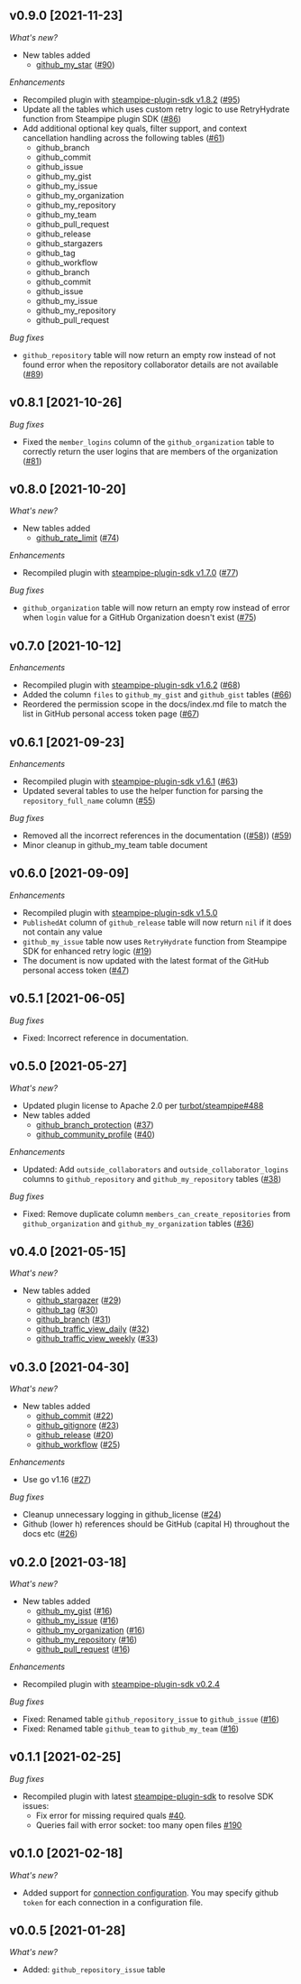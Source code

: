 ## v0.9.0 [2021-11-23]

_What's new?_

- New tables added
  - [github_my_star](https://hub.steampipe.io/plugins/turbot/github/tables/github_my_star) ([#90](https://github.com/turbot/steampipe-plugin-github/pull/90))

_Enhancements_

- Recompiled plugin with [steampipe-plugin-sdk v1.8.2](https://github.com/turbot/steampipe-plugin-sdk/blob/main/CHANGELOG.md#v182--2021-11-22) ([#95](https://github.com/turbot/steampipe-plugin-github/pull/95))
- Update all the tables which uses custom retry logic to use RetryHydrate function from Steampipe plugin SDK ([#86](https://github.com/turbot/steampipe-plugin-github/pull/86))
- Add additional optional key quals, filter support, and context cancellation handling across the following tables ([#61](https://github.com/turbot/steampipe-plugin-github/pull/61))
  - github_branch
  - github_commit
  - github_issue
  - github_my_gist
  - github_my_issue
  - github_my_organization
  - github_my_repository
  - github_my_team
  - github_pull_request
  - github_release
  - github_stargazers
  - github_tag
  - github_workflow
  - github_branch
  - github_commit
  - github_issue
  - github_my_issue
  - github_my_repository
  - github_pull_request

_Bug fixes_

- `github_repository` table will now return an empty row instead of not found error when the repository collaborator details are not available ([#89](https://github.com/turbot/steampipe-plugin-github/pull/89))


## v0.8.1 [2021-10-26]

_Bug fixes_

- Fixed the `member_logins` column of the `github_organization` table to correctly return the user logins that are members of the organization ([#81](https://github.com/turbot/steampipe-plugin-github/pull/81))

## v0.8.0 [2021-10-20]

_What's new?_

- New tables added
  - [github_rate_limit](https://hub.steampipe.io/plugins/turbot/github/tables/github_rate_limit) ([#74](https://github.com/turbot/steampipe-plugin-github/pull/74))

_Enhancements_

- Recompiled plugin with [steampipe-plugin-sdk v1.7.0](https://github.com/turbot/steampipe-plugin-sdk/blob/main/CHANGELOG.md#v170--2021-10-18) ([#77](https://github.com/turbot/steampipe-plugin-github/pull/77))

_Bug fixes_

- `github_organization` table will now return an empty row instead of error when `login` value for a GitHub Organization doesn't exist ([#75](https://github.com/turbot/steampipe-plugin-github/pull/75))

## v0.7.0 [2021-10-12]

_Enhancements_

- Recompiled plugin with [steampipe-plugin-sdk v1.6.2](https://github.com/turbot/steampipe-plugin-sdk/blob/main/CHANGELOG.md#v162--2021-10-08) ([#68](https://github.com/turbot/steampipe-plugin-github/pull/68))
- Added the column `files` to `github_my_gist` and `github_gist` tables ([#66](https://github.com/turbot/steampipe-plugin-github/pull/66))
- Reordered the permission scope in the docs/index.md file to match the list in GitHub personal access token page ([#67](https://github.com/turbot/steampipe-plugin-github/pull/67))

## v0.6.1 [2021-09-23]

_Enhancements_

- Recompiled plugin with [steampipe-plugin-sdk v1.6.1](https://github.com/turbot/steampipe-plugin-sdk/blob/main/CHANGELOG.md#v161--2021-09-21) ([#63](https://github.com/turbot/steampipe-plugin-github/pull/63))
- Updated several tables to use the helper function for parsing the `repository_full_name` column ([#55](https://github.com/turbot/steampipe-plugin-github/pull/55))

_Bug fixes_

- Removed all the incorrect references in the documentation (([#58](https://github.com/turbot/steampipe-plugin-github/pull/58))) ([#59](https://github.com/turbot/steampipe-plugin-github/pull/59))
- Minor cleanup in github_my_team table document

## v0.6.0 [2021-09-09]

_Enhancements_

- Recompiled plugin with [steampipe-plugin-sdk v1.5.0](https://github.com/turbot/steampipe-plugin-sdk/blob/main/CHANGELOG.md#v150--2021-08-06)
- `PublishedAt` column of `github_release` table will now return `nil` if it does not contain any value
- `github_my_issue` table now uses `RetryHydrate` function from Steampipe SDK for enhanced retry logic ([#19](https://github.com/turbot/steampipe-plugin-github/pull/19))
- The document is now updated with the latest format of the GitHub personal access token ([#47](https://github.com/turbot/steampipe-plugin-github/pull/47))

## v0.5.1 [2021-06-05]

_Bug fixes_

- Fixed: Incorrect reference in documentation.

## v0.5.0 [2021-05-27]

_What's new?_

- Updated plugin license to Apache 2.0 per [turbot/steampipe#488](https://github.com/turbot/steampipe/issues/488)
- New tables added
  - [github_branch_protection](https://hub.steampipe.io/plugins/turbot/github/tables/github_branch_protection) ([#37](https://github.com/turbot/steampipe-plugin-github/issues/37))
  - [github_community_profile](https://hub.steampipe.io/plugins/turbot/github/tables/github_community_profile) ([#40](https://github.com/turbot/steampipe-plugin-github/issues/40))

_Enhancements_

- Updated: Add `outside_collaborators` and `outside_collaborator_logins` columns to `github_repository` and `github_my_repository` tables ([#38](https://github.com/turbot/steampipe-plugin-github/issues/38))

_Bug fixes_

- Fixed: Remove duplicate column `members_can_create_repositories` from `github_organization` and `github_my_organization` tables ([#36](https://github.com/turbot/steampipe-plugin-github/pull/36))

## v0.4.0 [2021-05-15]

_What's new?_

- New tables added
  - [github_stargazer](https://hub.steampipe.io/plugins/turbot/github/tables/github_stargazer) ([#29](https://github.com/turbot/steampipe-plugin-github/pull/29))
  - [github_tag](https://hub.steampipe.io/plugins/turbot/github/tables/github_tag) ([#30](https://github.com/turbot/steampipe-plugin-github/pull/30))
  - [github_branch](https://hub.steampipe.io/plugins/turbot/github/tables/github_branch) ([#31](https://github.com/turbot/steampipe-plugin-github/pull/31))
  - [github_traffic_view_daily](https://hub.steampipe.io/plugins/turbot/github/tables/github_traffic_view_daily) ([#32](https://github.com/turbot/steampipe-plugin-github/pull/32))
  - [github_traffic_view_weekly](https://hub.steampipe.io/plugins/turbot/github/tables/github_traffic_view_weekly) ([#33](https://github.com/turbot/steampipe-plugin-github/pull/33))


## v0.3.0 [2021-04-30]

_What's new?_

- New tables added
  - [github_commit](https://hub.steampipe.io/plugins/turbot/github/tables/github_commit) ([#22](https://github.com/turbot/steampipe-plugin-github/pull/22))
  - [github_gitignore](https://hub.steampipe.io/plugins/turbot/github/tables/github_gitignore) ([#23](https://github.com/turbot/steampipe-plugin-github/pull/23))
  - [github_release](https://hub.steampipe.io/plugins/turbot/github/tables/github_release) ([#20](https://github.com/turbot/steampipe-plugin-github/pull/20))
  - [github_workflow](https://hub.steampipe.io/plugins/turbot/github/tables/github_workflow) ([#25](https://github.com/turbot/steampipe-plugin-github/pull/25))

_Enhancements_

- Use go v1.16 ([#27](https://github.com/turbot/steampipe-plugin-github/pull/27))

_Bug fixes_

- Cleanup unnecessary logging in github_license ([#24](https://github.com/turbot/steampipe-plugin-github/pull/24))
- Github (lower h) references should be GitHub (capital H) throughout the docs etc ([#26](https://github.com/turbot/steampipe-plugin-github/pull/26))


## v0.2.0 [2021-03-18]

_What's new?_

- New tables added
  - [github_my_gist](https://hub.steampipe.io/plugins/turbot/github/tables/github_my_gist) ([#16](https://github.com/turbot/steampipe-plugin-github/pull/16))
  - [github_my_issue](https://hub.steampipe.io/plugins/turbot/github/tables/github_my_issue) ([#16](https://github.com/turbot/steampipe-plugin-github/pull/16))
  - [github_my_organization](https://hub.steampipe.io/plugins/turbot/github/tables/github_my_organization) ([#16](https://github.com/turbot/steampipe-plugin-github/pull/16))
  - [github_my_repository](https://hub.steampipe.io/plugins/turbot/github/tables/github_my_repository) ([#16](https://github.com/turbot/steampipe-plugin-github/pull/16))
  - [github_pull_request](https://hub.steampipe.io/plugins/turbot/github/tables/github_pull_request) ([#16](https://github.com/turbot/steampipe-plugin-github/pull/16))

_Enhancements_

- Recompiled plugin with [steampipe-plugin-sdk v0.2.4](https://github.com/turbot/steampipe-plugin-sdk/blob/main/CHANGELOG.md#v024-2021-03-16)

_Bug fixes_

- Fixed: Renamed table `github_repository_issue` to `github_issue` ([#16](https://github.com/turbot/steampipe-plugin-github/pull/16))
- Fixed: Renamed table `github_team` to `github_my_team` ([#16](https://github.com/turbot/steampipe-plugin-github/pull/16))


## v0.1.1 [2021-02-25]

_Bug fixes_

- Recompiled plugin with latest [steampipe-plugin-sdk](https://github.com/turbot/steampipe-plugin-sdk) to resolve SDK issues:
  - Fix error for missing required quals [#40](https://github.com/turbot/steampipe-plugin-sdk/issues/42).
  - Queries fail with error socket: too many open files [#190](https://github.com/turbot/steampipe/issues/190)


## v0.1.0 [2021-02-18]

_What's new?_

- Added support for [connection configuration](https://github.com/turbot/steampipe-plugin-github/blob/main/docs/index.md#connection-configuration). You may specify github `token` for each connection in a configuration file.


## v0.0.5 [2021-01-28]

_What's new?_

- Added: `github_repository_issue` table
